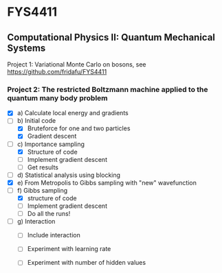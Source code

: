 # FYS4411
## Computational Physics II: Quantum Mechanical Systems
Project 1: Variational Monte Carlo on bosons, see https://github.com/fridafu/FYS4411

### Project 2: The restricted Boltzmann machine applied to the quantum many body problem
- [x] a) Calculate local energy and gradients
- [ ] b) Initial code
  - [x] Bruteforce for one and two particles 
  - [x] Gradient descent
- [ ] c) Importance sampling
  - [x] Structure of code
  - [ ] Implement gradient descent
  - [ ] Get results
- [ ] d) Statistical analysis using blocking 
- [x] e) From Metropolis to Gibbs sampling with "new" wavefunction
- [ ] f) Gibbs sampling
  - [x] structure of code
  - [ ] Implement gradient descent 
  - [ ] Do all the runs!
- [ ] g) Interaction
  - [ ] Include interaction
  - [ ] Experiment with learning rate 
  - [ ] Experiment with number of hidden values

